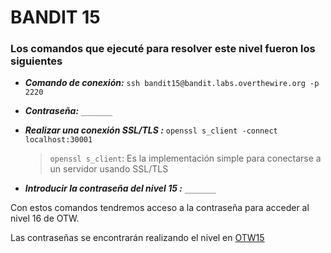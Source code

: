 # BANDIT 15

### Los comandos que ejecuté para resolver este nivel fueron los siguientes

- **_Comando de conexión:_** `ssh bandit15@bandit.labs.overthewire.org -p 2220`

- **_Contraseña:_** `_______`

- **_Realizar una conexión SSL/TLS :_** `openssl s_client -connect localhost:30001`
  > `openssl s_client`: Es la implementación simple para conectarse a un servidor usando SSL/TLS
  
- **_Introducir la contraseña del nivel 15
  :_** `_______`

Con estos comandos tendremos acceso a la contraseña para acceder al nivel 16 de OTW.

Las contraseñas se encontrarán realizando el nivel en [OTW15][1]

[1]: https://overthewire.org/wargames/bandit/bandit16.html
